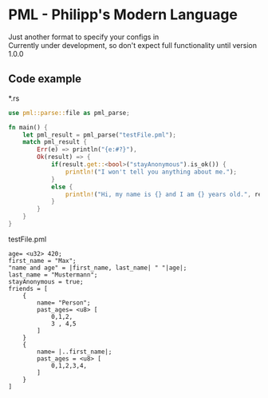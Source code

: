 # PML - Philipp's Modern Language

Just another format to specify your configs in\
Currently under development, so don't expect full functionality until version 1.0.0

## Code example

*.rs

```rust
use pml::parse::file as pml_parse;

fn main() {
	let pml_result = pml_parse("testFile.pml");
	match pml_result {
		Err(e) => println("{e:#?}"),
		Ok(result) => {
			if(result.get::<bool>("stayAnonymous").is_ok()) {
				println!("I won't tell you anything about me.");
			}
			else {
				println!("Hi, my name is {} and I am {} years old.", result.get::<String>("name").unwrap(), result.get::<&u64>("age").unwrap());
			}
		}
	}
}
```

testFile.pml

```pml
age= <u32> 420;
first_name = "Max";
"name and age" = |first_name, last_name| " "|age|;
last_name = "Mustermann";
stayAnonymous = true;
friends = [
    {
        name= "Person";
        past_ages= <u8> [
            0,1,2,
            3 , 4,5
        ]
    }
    {
        name= |..first_name|;
        past_ages = <u8> [
            0,1,2,3,4,
        ]
    }
]

```
